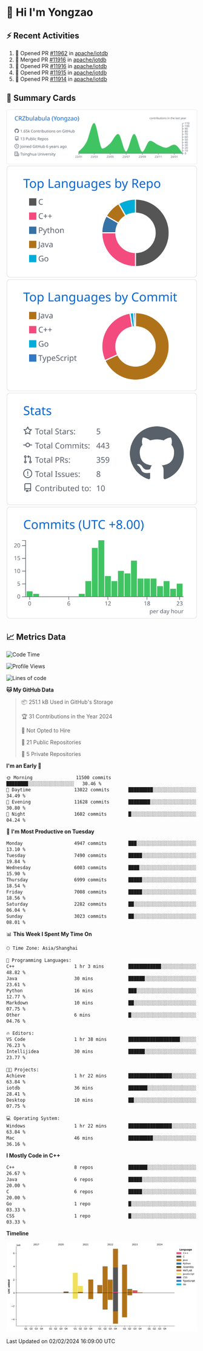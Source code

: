 # 👋 Hi I'm Yongzao

## ⚡ Recent Activities
<!--START_SECTION:activity-->
1. 💪 Opened PR [#11962](https://github.com/apache/iotdb/pull/11962) in [apache/iotdb](https://github.com/apache/iotdb)
2. 🎉 Merged PR [#11916](https://github.com/apache/iotdb/pull/11916) in [apache/iotdb](https://github.com/apache/iotdb)
3. 💪 Opened PR [#11916](https://github.com/apache/iotdb/pull/11916) in [apache/iotdb](https://github.com/apache/iotdb)
4. 💪 Opened PR [#11915](https://github.com/apache/iotdb/pull/11915) in [apache/iotdb](https://github.com/apache/iotdb)
5. 💪 Opened PR [#11914](https://github.com/apache/iotdb/pull/11914) in [apache/iotdb](https://github.com/apache/iotdb)
<!--END_SECTION:activity-->

## 🎑 Summary Cards

[![](https://raw.githubusercontent.com/CRZbulabula/CRZbulabula/main/profile-summary-card-output/github/0-profile-details.svg)](https://github.com/vn7n24fzkq/github-profile-summary-cards)
[![](https://raw.githubusercontent.com/CRZbulabula/CRZbulabula/main/profile-summary-card-output/github/1-repos-per-language.svg)](https://github.com/vn7n24fzkq/github-profile-summary-cards) [![](https://raw.githubusercontent.com/CRZbulabula/CRZbulabula/main/profile-summary-card-output/github/2-most-commit-language.svg)](https://github.com/vn7n24fzkq/github-profile-summary-cards)
[![](https://raw.githubusercontent.com/CRZbulabula/CRZbulabula/main/profile-summary-card-output/github/3-stats.svg)](https://github.com/vn7n24fzkq/github-profile-summary-cards) [![](https://raw.githubusercontent.com/CRZbulabula/CRZbulabula/main/profile-summary-card-output/github/4-productive-time.svg)](https://github.com/vn7n24fzkq/github-profile-summary-cards)

## 📈 Metrics Data

<!--START_SECTION:waka-->
![Code Time](http://img.shields.io/badge/Code%20Time-552%20hrs%206%20mins-blue)

![Profile Views](http://img.shields.io/badge/Profile%20Views-6-blue)

![Lines of code](https://img.shields.io/badge/From%20Hello%20World%20I%27ve%20Written-25.3%20million%20lines%20of%20code-blue)

**🐱 My GitHub Data** 

> 📦 251.1 kB Used in GitHub's Storage 
 > 
> 🏆 31 Contributions in the Year 2024
 > 
> 🚫 Not Opted to Hire
 > 
> 📜 21 Public Repositories 
 > 
> 🔑 5 Private Repositories 
 > 
**I'm an Early 🐤** 

```text
🌞 Morning                11500 commits       ████████░░░░░░░░░░░░░░░░░   30.46 % 
🌆 Daytime                13022 commits       █████████░░░░░░░░░░░░░░░░   34.49 % 
🌃 Evening                11628 commits       ████████░░░░░░░░░░░░░░░░░   30.80 % 
🌙 Night                  1602 commits        █░░░░░░░░░░░░░░░░░░░░░░░░   04.24 % 
```
📅 **I'm Most Productive on Tuesday** 

```text
Monday                   4947 commits        ███░░░░░░░░░░░░░░░░░░░░░░   13.10 % 
Tuesday                  7490 commits        █████░░░░░░░░░░░░░░░░░░░░   19.84 % 
Wednesday                6003 commits        ████░░░░░░░░░░░░░░░░░░░░░   15.90 % 
Thursday                 6999 commits        █████░░░░░░░░░░░░░░░░░░░░   18.54 % 
Friday                   7008 commits        █████░░░░░░░░░░░░░░░░░░░░   18.56 % 
Saturday                 2282 commits        ██░░░░░░░░░░░░░░░░░░░░░░░   06.04 % 
Sunday                   3023 commits        ██░░░░░░░░░░░░░░░░░░░░░░░   08.01 % 
```


📊 **This Week I Spent My Time On** 

```text
🕑︎ Time Zone: Asia/Shanghai

💬 Programming Languages: 
C++                      1 hr 3 mins         ████████████░░░░░░░░░░░░░   48.82 % 
Java                     30 mins             ██████░░░░░░░░░░░░░░░░░░░   23.61 % 
Python                   16 mins             ███░░░░░░░░░░░░░░░░░░░░░░   12.77 % 
Markdown                 10 mins             ██░░░░░░░░░░░░░░░░░░░░░░░   07.75 % 
Other                    6 mins              █░░░░░░░░░░░░░░░░░░░░░░░░   04.76 % 

🔥 Editors: 
VS Code                  1 hr 38 mins        ███████████████████░░░░░░   76.23 % 
Intellijidea             30 mins             ██████░░░░░░░░░░░░░░░░░░░   23.77 % 

🐱‍💻 Projects: 
Achieve                  1 hr 22 mins        ████████████████░░░░░░░░░   63.84 % 
iotdb                    36 mins             ███████░░░░░░░░░░░░░░░░░░   28.41 % 
Desktop                  10 mins             ██░░░░░░░░░░░░░░░░░░░░░░░   07.75 % 

💻 Operating System: 
Windows                  1 hr 22 mins        ████████████████░░░░░░░░░   63.84 % 
Mac                      46 mins             █████████░░░░░░░░░░░░░░░░   36.16 % 
```

**I Mostly Code in C++** 

```text
C++                      8 repos             ███████░░░░░░░░░░░░░░░░░░   26.67 % 
Java                     6 repos             █████░░░░░░░░░░░░░░░░░░░░   20.00 % 
C                        6 repos             █████░░░░░░░░░░░░░░░░░░░░   20.00 % 
Go                       1 repo              █░░░░░░░░░░░░░░░░░░░░░░░░   03.33 % 
CSS                      1 repo              █░░░░░░░░░░░░░░░░░░░░░░░░   03.33 % 
```



**Timeline**

![Lines of Code chart](https://raw.githubusercontent.com/CRZbulabula/CRZbulabula/main/assets/bar_graph.png)


 Last Updated on 02/02/2024 16:09:00 UTC
<!--END_SECTION:waka-->

